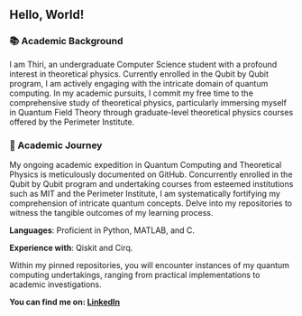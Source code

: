 ## Hello, World!

### 📚 Academic Background

I am Thiri, an undergraduate Computer Science student with a profound interest in theoretical physics. Currently enrolled in the Qubit by Qubit program, I am actively engaging with the intricate domain of quantum computing. In my academic pursuits, I commit my free time to the comprehensive study of theoretical physics, particularly immersing myself in Quantum Field Theory through graduate-level theoretical physics courses offered by the Perimeter Institute.

### 📝 Academic Journey

My ongoing academic expedition in Quantum Computing and Theoretical Physics is meticulously documented on GitHub. Concurrently enrolled in the Qubit by Qubit program and undertaking courses from esteemed institutions such as MIT and the Perimeter Institute, I am systematically fortifying my comprehension of intricate quantum concepts. Delve into my repositories to witness the tangible outcomes of my learning process.

**Languages**: Proficient in Python, MATLAB, and C.

**Experience with**: Qiskit and Cirq.

Within my pinned repositories, you will encounter instances of my quantum computing undertakings, ranging from practical implementations to academic investigations.

**You can find me on: [LinkedIn](https://www.linkedin.com/in/thiriyaminhsu/)**

